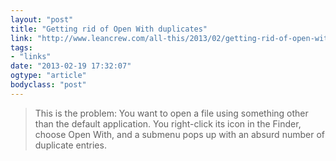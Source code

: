 ```yaml
---
layout: "post"
title: "Getting rid of Open With duplicates"
link: "http://www.leancrew.com/all-this/2013/02/getting-rid-of-open-with-duplicates/"
tags: 
- "links"
date: "2013-02-19 17:32:07"
ogtype: "article"
bodyclass: "post"
---
```


> This is the problem: You want to open a file using something other than the default application. You right-click its icon in the Finder, choose Open With, and a submenu pops up with an absurd number of duplicate entries.